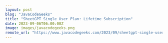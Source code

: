 ```yaml
---
layout: post
blog: "JavaCodeGeeks"
title: "SheetGPT Single User Plan: Lifetime Subscription"
date: 2023-09-06T06:00:00Z
image: images/javacodegeeks.png
remote_url: "https://www.javacodegeeks.com/2023/09/sheetgpt-single-user-plan-lifetime-subscription.html"
---
```

